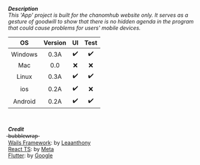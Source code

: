 ***Description***
<br>
*This 'App' project is built for the chanomhub website only. It serves as a gesture of goodwill to show that there is no hidden agenda in the program that could cause problems for users' mobile devices.*
<br>

|     OS      |   Version   |   UI    |   Test    |
| :---: | :---: | :---: |  :---: |
| Windows  | 0.3A  | ✔️ | ✔️
| Mac  | 0.0  | ❌ | ❌
| Linux  | 0.3A  | ✔️ | ✔️
| ios  | 0.2A  | ✔️ | ❌
| Android  | 0.2A  | ✔️ | ✔️ 
<br>



***Credit***
<br>
̶b̶u̶b̶b̶l̶e̶w̶r̶a̶p̶ 
<br>
[Wails Framework](https://github.com/wailsapp/wails): by [Leaanthony](https://github.com/leaanthony)
<br>
[React TS](https://github.com/facebook/react): by [Meta](https://github.com/facebook)
<br>
[Flutter](https://flutter.dev/): by [Google](https://developers.google.com/learn/topics/flutter)
